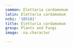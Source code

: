 ```yaml
---
common: Elettaria cardamomum
latin: Elettaria cardamomum
ncbi: '105181'
title: Elettaria cardamomum
group: Plants and Fungi
image: .na.character

---
```

